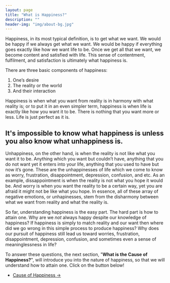 ```yaml
---
layout: page
title: "What is Happiness?"
description: ""
header-img: "img/about-bg.jpg"
---
```


Happiness, in its most typical definition, is to get what we want. We would be happy if we always get what we want. We would be happy if everything goes exactly like how we want life to be. Once we get all that we want, we become content and satisfied with life. This sense of contentment, fulfilment, and satisfaction is ultimately what happiness is.

There are three basic components of happiness:

1. One’s desire
2. The reality or the world
3. And their interaction

Happiness is when what you want from reality is in harmony with what reality is; or to put it in an even simpler term, happiness is when life is exactly like how you want it to be. There is nothing that you want more or less. Life is just perfect as it is.

<h2>It's impossible to know what happiness is unless you also know what unhappiness is.</h2>

Unhappiness, on the other hand, is when the reality is not like what you want it to be. Anything which you want but couldn’t have, anything that you do not want yet it enters into your life, anything that you used to have but now it’s gone. These are the unhappinesses of life which we come to know as worry, frustration, disappointment, depression, confusion, and etc. As an example, dissappointment is when the reality is not what you hope it would be. And worry is when you want the reality to be a certain way, yet you are afraid it might not be like what you hope. In essence, all of these array of negative emotions, or unhapinesses, stem from the disharmony between what we want from reality and what the reality is.

So far, understanding happiness is the easy part. The hard part is how to attain one. Why are we <em>not</em> always happy despite our knowledge of happiness? If happiness is simply to match reality and our want then where did we go wrong in this simple process to produce happiness? Why does our pursuit of happiness still lead us toward worries, frustration, disappointment, depression, confusion, and sometimes even a sense of meaninglessness in life?

To answer these questions, the next section, "<strong>What is the Cause of Happiness?</strong>", will introduce you into the nature of happiness, so that we will understand how to attain one. Click on the button below!

<div>
	<ul class="pager">
<!--                     <li class="previous">
                        <a href="1" data-toggle="tooltip" data-placement="top" title="1">&larr; Previous Post</a>
                      </li> -->
                      <li class="next">
                      	<a href="/principles_of_happiness/cause_of_happiness" data-toggle="tooltip" data-placement="top" title="Cause of Happiness">Cause of Happiness &rarr;</a>
                      </li>
                    </ul>
                  </div>